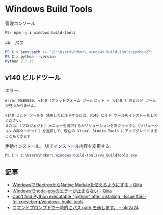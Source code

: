 # Windows Build Tools

管理コンソール

~~~bash
PS> npm -g i windows-build-tools
~~~

##　パス

~~~ps1
PS C:> $env:path += ";C:\Users\hdknr\.windows-build-tools\python27"
PS C:> python --version
Python 2.7.15
~~~

## v140 ビルドツール

エラー:

    error MSB8020: v140 (プラットフォーム ツールセット = 'v140') のビルド ツールが見つかりません。

    v140 ビルド ツールを 使用してビルドするには、v140 ビルド ツールをインストールしてください。
    または、[プロジェクト] メニューを選択するかソリューションを右クリックし [ソリューションの再ターゲット] を選択して、現在の Visual Studio Tools にアップグレードすることもできます

手動インストール。 UIでインストール内容を変更する:

~~~ps1
PS C:> C:\Users\hdknr\.windows-build-tools\vs_BuildTools.exe
~~~

## 記事

- [WindowsでElectronからNative Moduleを使えるようにする - Qiita](https://qiita.com/maron8676/items/4457b4d70be6db260eee)
- [Windowsでnode-gpyのエラーが止まらない - Qiita](https://qiita.com/kujirahand/items/75af925c558dff4304c4)
- [Can't find Python executable "python" after installing · Issue #56 · felixrieseberg/windows-build-tools](https://github.com/felixrieseberg/windows-build-tools/issues/56)
- [コマンドプロンプトで一時的にパス path を通します。 – oki2a24](https://oki2a24.com/2012/08/11/set-path-temporary-in-command-prompt/)
